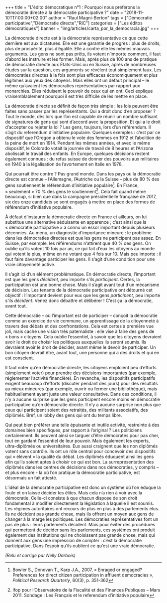 +++
title = "L'édito démocratique n°1 : Pourquoi nous préférons la démocratie directe à la démocratie participative ?"
date = "2018-11-10T17:00:00+02:00"
author = "Raul Magni-Berton"
tags = ["Démocratie participative","Démocratie directe","RIC"]
categories = ["Les éditos démocratiques"]
banner = "img/articles/carta_por_la_democracia.jpg"
+++

La démocratie directe est à la démocratie représentative ce que cette
dernière est aux dictatures. Elle est une garantie de progrès : plus de
droits, plus de prospérité, plus d’égalité. Elle a contre elle les mêmes
mauvais arguments. Les gens ne sont pas prêts, ils votent n’importe
comment, il faut d’abord les instruire et les former. Mais, après plus
de 100 ans de pratique de démocratie directe aux États-Unis ou en
Suisse, après de nombreuses études sur la question, ces arguments se
révèlent tout simplement faux. Les démocraties directes à la fois sont
plus efficaces économiquement et plus légitimes aux yeux des citoyens.
Mais elles ont un défaut principal – le même qu’avaient les démocraties
représentatives par rapport aux monarchies. Elles réduisent le pouvoir
de ceux qui en ont. Ceci explique vraisemblablement pourquoi il est très
difficile de les mettre en place.

La démocratie directe se définit de façon très simple : les lois peuvent
être faites sans passer par les représentants. Qui a droit donc d’en
proposer ? Tout le monde, dès lors que l’on est capable de réunir un
nombre suffisant de signatures de gens qui sont d’accord avec la
proposition. Et qui a le droit d’accepter ou rejeter la loi ? Les gens,
toujours, lors d’un référendum. Il s’agit du referendum d’initiative
populaire. Quelques exemples : c’est par ce dispositif que l’Oregon a
obtenu le vote des femmes en 1912 et l’abolition de la peine de mort en
1914. Pendant les mêmes années, et avec le même dispositif, le Colorado
votait la journée de travail de 8 heures et l’Arizona abolissait le
travail des enfants. En Europe, quelques décisions restent également
connues : du refus suisse de donner des pouvoirs aux militaires en 1940
à la légalisation de l’avortement en Italie en 1978.

Qui pourrait être contre ? Pas grand monde. Dans les pays où la
démocratie directe est connue – l’Allemagne, l’Autriche ou la Suisse –
plus de 80 % des gens soutiennent le référendum d’initiative
populaire[^1]. En France, « seulement » 70 % des gens le
soutiennent[^2]. Cela fait quand même beaucoup, si bien que dans la
campagne présidentielle française de 2017, six des onze candidats se
sont engagés à mettre en place des formes de référendum d’initiative
populaire.

À défaut d’instaurer la démocratie directe en France et ailleurs, on lui
substitue une alternative séduisante en apparence ; c’est ainsi que la
« démocratie participative » a connu un essor important depuis plusieurs
décennies. Au menu, un diagnostic d’importance mineure : le problème
dans les démocraties directes est que les gens ne participent pas assez.
En Suisse, par exemple, les référendums n’attirent que 40 % des gens. On
oublie qu’ils votent 10 fois par an, ce qui fait d’eux les citoyens au
monde qui votent le plus, même en ne votant que 4 fois sur 10. Mais peu
importe : il faut faire davantage participer les gens. Il s’agit d’une
condition pour une vraie citoyenneté active.

Il s’agit ici d’un élément problématique. En démocratie directe,
l’important est que les gens *décident*, peu importe s’ils
*participent*. Certes, la participation est une bonne chose. Mais il
s’agit avant tout d’un mécanisme de décision. Les tenants de la
démocratie participative ont détourné cet objectif : l’important devient
pour eux que les gens *participent*, peu importe s’ils *décident*. Venez
donc débattre et délibérer ! C’est ça la démocratie, avant tout.

Cette démocratie – où l’important est de participer – conçoit la
démocratie comme un exercice de vie commune, un apprentissage de la
citoyenneté à travers des débats et des confrontations. Cela est certes
à première vue joli, mais cache une vision très paternaliste : elle vise
à faire des gens de « bons » citoyens. Cela oublie l’essentiel, à savoir
que les citoyens devraient avoir le droit de choisir les politiques
auxquelles ils seront soumis. Ils devraient avoir le droit de décider,
avant même le devoir de participer. Un bon citoyen devrait être, avant
tout, une personne qui a des droits et qui en est conscient.

Il faut noter qu’en démocratie directe, les citoyens emploient peu
d’efforts (simplement voter) pour prendre des décisions importantes (par
exemple, réglementer l’activité financière). En revanche, les
dispositifs participatifs exigent beaucoup d’efforts (discuter pendant
des jours) pour des résultats au mieux mineures (par exemple, ouvrir ou
fermer une bibliothèque), mais habituellement ayant juste une valeur
consultative. Dans ces conditions, il n’y a aucune surprise que les gens
participent encore moins en démocratie participative qu’en démocratie
directe. Il n’y a aucune surprise non plus que ceux qui participent
soient des retraités, des militants associatifs, des diplômés. Bref, un
lobby des gens qui ont du temps libre.

Qui peut bien préférer une telle épuisante et inutile activité,
restreinte à des domaines bien spécifiques, par rapport à l’original ?
Les politiciens certainement. Ils peuvent ainsi se targuer d’être
démocrates pour pas cher, tout en gardant l’essentiel de leur pouvoir.
Mais également les experts, ultra-diplômés ou universitaires. Eux aussi
craignent que les non diplômés votent sans contrôle. Ils ont un rôle
central pour concevoir des dispositifs qui « élèvent » la qualité du
débat. Les diplômés éduquent ainsi les gens afin qu’ils soient aptes à
choisir ce qui est bon. La surreprésentation des diplômés dans les
centres de décisions dans nos démocraties, y compris – et plus encore -
là où l’on pratique la démocratie participative, est désormais un fait
attesté.

L’idéal de la démocratie participative est donc un système où l’on
éduque la foule et on laisse décider les élites. Mais cela n’a rien à
voir avec la démocratie. Celle-ci consiste à que chacun dispose de son
droit fondamental à modifier directement la législation à laquelle il
est soumis. Les régimes autoritaires ont recours de plus en plus à des
parlements élus. Ils ne décident pas grande chose, mais ils offrent un
moyen aux gens de changer à la marge les politiques. Les démocraties
représentatives font un pas de plus : leurs parlements décident. Mais
pour éviter des procédures qui permettent de décider sans les
parlements, ces systèmes ont produit également des institutions qui ne
choisissent pas grande chose, mais qui donnent aux gens une impression
de compter : c’est la démocratie participative. Dans l’espoir qu’ils
oublient ce qu’est une vraie démocratie.

*(Relu et corrigé par Nelly Darbois)*

[^1]:   Bowler S., Donovan T., Karp J.A., 2007, « Enraged or engaged? Preferences for direct citizen participation in affluent democracies », *Political Research Quarterly*, 60(3), p. 351-362

[^2]:   Ifop pour l’Observatoire de la Fiscalité et des Finances Publiques – Mars 2011. Sondage : Les Français et le referendum d’initiative populaire


